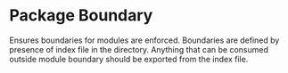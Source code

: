# Package Boundary

Ensures boundaries for modules are enforced. Boundaries are defined by presence of index file in the directory. Anything that can be consumed outside module boundary should be exported from the index file.